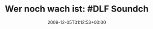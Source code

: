 ---
retweeted: false
source: <a href="http://www.swift-app.com/" rel="nofollow">Swift</a>
entities:
  hashtags:
  - text: DLF
    indices:
    - '19'
    - '23'
  - text: oasis
    indices:
    - '38'
    - '44'
  symbols: []
  user_mentions: []
  urls: []
display_text_range:
- '0'
- '44'
favorite_count: '0'
id_str: '6355566242'
truncated: false
retweet_count: '0'
id: '6355566242'
created_at: Sat Dec 05 01:12:53 +0000 2009
favorited: false
full_text: 'Wer noch wach ist: #DLF Soundcheck zu #oasis'
lang: de
tags:
- DLF
- oasis
- pesos:twitter
date: '2009-12-05T01:12:53+00:00'
src: https://twitter.com/bascht/status/6355566242
original_url: https://twitter.com/bascht/status/6355566242
type: twitter_tweet
text: 'Wer noch wach ist: #DLF Soundcheck zu #oasis'
title: 'Wer noch wach ist: #DLF Soundch'

---